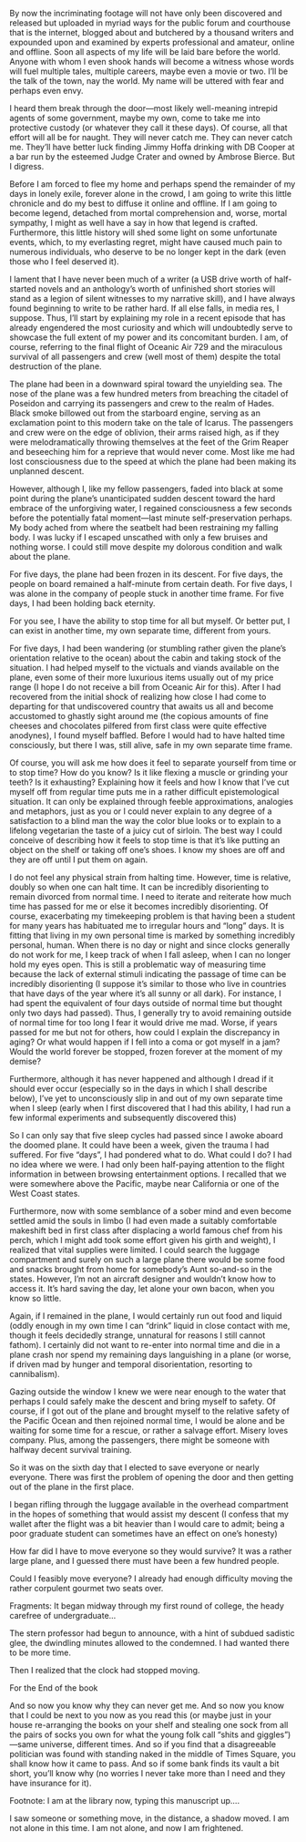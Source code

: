 By now the incriminating footage will not have only been discovered and released but uploaded in myriad ways for the public forum and courthouse that is the internet, blogged about and butchered by a thousand writers and expounded upon and examined by experts professional and amateur, online and offline. Soon all aspects of my life will be laid bare before the world. Anyone with whom I even shook hands will become a witness whose words will fuel multiple tales, multiple careers, maybe even a movie or two. I’ll be the talk of the town, nay the world. My name will be uttered with fear and perhaps even envy.
 
I heard them break through the door—most likely well-meaning intrepid agents of some government, maybe my own, come to take me into protective custody (or whatever they call it these days). Of course, all that effort will all be for naught. They will never catch me. They can never catch me. They’ll have better luck finding Jimmy Hoffa drinking with DB Cooper at a bar run by the esteemed Judge Crater and owned by Ambrose Bierce. But I digress.
 
Before I am forced to flee my home and perhaps spend the remainder of my days in lonely exile, forever alone in the crowd, I am going to write this little chronicle and do my best to diffuse it online and offline.  If I am going to become legend, detached from mortal comprehension and, worse, mortal sympathy, I might as well have a say in how that legend is crafted. Furthermore, this little history will shed some light on some unfortunate events, which, to my everlasting regret, might have caused much pain to numerous individuals, who deserve to be no longer kept in the dark (even those who I feel deserved it).
 
I lament that I have never been much of a writer (a USB drive worth of half-started novels and an anthology’s worth of unfinished short stories will stand as a legion of silent witnesses to my narrative skill), and I have always found beginning to write to be rather hard. If all else falls, in media res, I suppose. Thus, I’ll start by explaining my role in a recent episode that has already engendered the most curiosity and which will undoubtedly serve to showcase the full extent of my power and its concomitant burden. I am, of course, referring to the final flight of Oceanic Air 729 and the miraculous survival of all passengers and crew (well most of them) despite the total destruction of the plane.
 
The plane had been in a downward spiral toward the unyielding sea. The nose of the plane was a few hundred meters from breaching the citadel of Poseidon and carrying its passengers and crew to the realm of Hades. Black smoke billowed out from the starboard engine, serving as an exclamation point to this modern take on the tale of Icarus. The passengers and crew were on the edge of oblivion, their arms raised high, as if they were melodramatically throwing themselves at the feet of the Grim Reaper and beseeching him for a reprieve that would never come. Most like me had lost consciousness due to the speed at which the plane had been making its unplanned descent.
 
However, although I, like my fellow passengers, faded into black at some point during the plane’s unanticipated sudden descent toward the hard embrace of the unforgiving water, I regained consciousness a few seconds before the potentially fatal moment—last minute self-preservation perhaps. My body ached from where the seatbelt had been restraining my falling body. I was lucky if I escaped unscathed with only a few bruises and nothing worse. I could still move despite my dolorous condition and walk about the plane.

For five days, the plane had been frozen in its descent. For five days, the people on board remained a half-minute from certain death. For five days, I was alone in the company of people stuck in another time frame. For five days, I had been holding back eternity.
 
For you see, I have the ability to stop time for all but myself. Or better put, I can exist in another time, my own separate time, different from yours.
 
For five days, I had been wandering (or stumbling rather given the plane’s orientation relative to the ocean) about the cabin and taking stock of the situation. I had helped myself to the victuals and viands available on the plane, even some of their more luxurious items usually out of my price range (I hope I do not receive a bill from Oceanic Air for this). After I had recovered from the initial shock of realizing how close I had come to departing for that undiscovered country that awaits us all and become accustomed to ghastly sight around me (the copious amounts of fine cheeses and chocolates pilfered from first class were quite effective anodynes), I found myself baffled. Before I would had to have halted time consciously, but there I was, still alive, safe in my own separate time frame.
 
Of course, you will ask me how does it feel to separate yourself from time or to stop time? How do you know? Is it like flexing a muscle or grinding your teeth? Is it exhausting? Explaining how it feels and how I know that I’ve cut myself off from regular time puts me in a rather difficult epistemological situation. It can only be explained through feeble approximations, analogies and metaphors, just as you or I could never explain to any degree of a satisfaction to a blind man the way the color blue looks or to explain to a lifelong vegetarian the taste of a juicy cut of sirloin. The best way I could conceive of describing how it feels to stop time is that it’s like putting an object on the shelf or taking off one’s shoes. I know my shoes are off and they are off until I put them on again.
 
I do not feel any physical strain from halting time. However, time is relative, doubly so when one can halt time. It can be incredibly disorienting to remain divorced from normal time. I need to iterate and reiterate how much time has passed for me or else it becomes incredibly disorienting. Of course, exacerbating my timekeeping problem is that having been a student for many years has habituated me to irregular hours and “long” days. It is fitting that living in my own personal time is marked by something incredibly personal, human. When there is no day or night and since clocks generally do not work for me, I keep track of when I fall asleep, when I can no longer hold my eyes open. This is still a problematic way of measuring time because the lack of external stimuli indicating the passage of time can be incredibly disorienting (I suppose it’s similar to those who live in countries that have days of the year where it’s all sunny or all dark). For instance, I had spent the equivalent of four days outside of normal time but thought only two days had passed). Thus, I generally try to avoid remaining outside of normal time for too long I fear it would drive me mad. Worse, if years passed for me but not for others, how could I explain the discrepancy in aging?  Or what would happen if I fell into a coma or got myself in a jam? Would the world forever be stopped, frozen forever at the moment of my demise?
 
Furthermore, although it has never happened and although I dread if it should ever occur (especially so in the days in which I shall describe below), I’ve yet to unconsciously slip in and out of my own separate time when I sleep (early when I first discovered that I had this ability, I had run a few informal experiments and subsequently discovered this)
 
So I can only say that five sleep cycles had passed since I awoke aboard the doomed plane. It could have been a week, given the trauma I had suffered. For five “days”, I had pondered what to do. What could I do? I had no idea where we were. I had only been half-paying attention to the flight information in between browsing entertainment options. I recalled that we were somewhere above the Pacific, maybe near California or one of the West Coast states.
 
Furthermore, now with some semblance of a sober mind and even become settled amid the souls in limbo (I had even made a suitably comfortable makeshift bed in first class after displacing a world famous chef from his perch, which I might add took some effort given his girth and weight), I realized that vital supplies were limited. I could search the luggage compartment and surely on such a large plane there would be some food and snacks brought from home for somebody’s Aunt so-and-so in the states. However, I’m not an aircraft designer and wouldn’t know how to access it. It’s hard saving the day, let alone your own bacon, when you know so little.
 
Again, if I remained in the plane, I would certainly run out food and liquid (oddly enough in my own time I can “drink” liquid in close contact with me, though it feels decidedly strange, unnatural for reasons I still cannot fathom). I certainly did not want to re-enter into normal time and die in a plane crash nor spend my remaining days languishing in a plane (or worse, if driven mad by hunger and temporal disorientation, resorting to cannibalism).
 
Gazing outside the window I knew we were near enough to the water that perhaps I could safely make the descent and bring myself to safety. Of course, if I got out of the plane and brought myself to the relative safety of the Pacific Ocean and then rejoined normal time, I would be alone and be waiting for some time for a rescue, or rather a salvage effort. Misery loves company. Plus, among the passengers, there might be someone with halfway decent survival training.
 
So it was on the sixth day that I elected to save everyone or nearly everyone. There was first the problem of opening the door and then getting out of the plane in the first place.
 
I began rifling through the luggage available in the overhead compartment in the hopes of something that would assist my descent (I confess that my wallet after the flight was a bit heavier than I would care to admit; being a poor graduate student can sometimes have an effect on one’s honesty) 

How far did I have to move everyone so they would survive? It was a rather large plane, and I guessed there must have been a few hundred people.
 
Could I feasibly move everyone? I already had enough difficulty moving the rather corpulent gourmet two seats over.
 

 
Fragments:
It began midway through my first round of college, the heady carefree of undergraduate…
 
The stern professor had begun to announce, with a hint of subdued sadistic glee, the dwindling minutes allowed to the condemned. I had wanted there to be more time.
 
Then I realized that the clock had stopped moving.
 
For the End of the book
 
And so now you know why they can never get me. And so now you know that I could be next to you now as you read this (or maybe just in your house re-arranging the books on your shelf and stealing one sock from all the pairs of socks you own for what the young folk call “shits and giggles”)—same universe, different times. And so if you find that a disagreeable politician was found with standing naked in the middle of Times Square, you shall know how it came to pass. And so if some bank finds its vault a bit short, you’ll know why (no worries I never take more than I need and they have insurance for it).  
 
Footnote:
I am at the library now, typing this manuscript up….
 
I saw someone or something move, in the distance, a shadow moved. I am not alone in this time. I am not alone, and now I am frightened.
